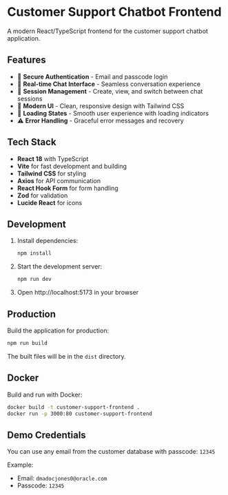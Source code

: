 # Customer Support Chatbot Frontend

A modern React/TypeScript frontend for the customer support chatbot application.

## Features

- 🔐 **Secure Authentication** - Email and passcode login
- 💬 **Real-time Chat Interface** - Seamless conversation experience
- 📝 **Session Management** - Create, view, and switch between chat sessions
- 🎨 **Modern UI** - Clean, responsive design with Tailwind CSS
- 🔄 **Loading States** - Smooth user experience with loading indicators
- ⚠️ **Error Handling** - Graceful error messages and recovery

## Tech Stack

- **React 18** with TypeScript
- **Vite** for fast development and building
- **Tailwind CSS** for styling
- **Axios** for API communication
- **React Hook Form** for form handling
- **Zod** for validation
- **Lucide React** for icons

## Development

1. Install dependencies:
   ```bash
   npm install
   ```

2. Start the development server:
   ```bash
   npm run dev
   ```

3. Open http://localhost:5173 in your browser

## Production

Build the application for production:
```bash
npm run build
```

The built files will be in the `dist` directory.

## Docker

Build and run with Docker:
```bash
docker build -t customer-support-frontend .
docker run -p 3000:80 customer-support-frontend
```

## Demo Credentials

You can use any email from the customer database with passcode: `12345`

Example:
- Email: `dmadocjones0@oracle.com`
- Passcode: `12345`